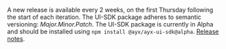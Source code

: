 A new release is available every 2 weeks, on the first Thursday following the start of each iteration. The UI-SDK package adheres to semantic versioning: _Major.Minor.Patch_. The UI-SDK package is currently in Alpha and should be installed using `npm install @ayx/ayx-ui-sdk@alpha`. [Release notes](#/Releases/Changelog).